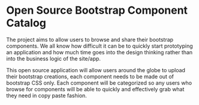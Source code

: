# Open Source Bootstrap Component Catalog

The project aims to allow users to browse and share their bootstrap components. We all know how difficult it can be to quickly start prototyping an application and how much time goes into the design thinking rather than into the business logic of the site/app. 

This open source application will allow users around the globe to upload their bootstrap creations, each component needs to be made out of bootstrap CSS only. Each component will be categorized so any users who browse for components will be able to quickly and effectively grab what they need in copy paste fashion.


